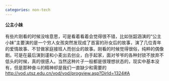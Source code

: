 ```yaml
---
categories: non-tech
---
```

<STRONG>公主小妹<BR></STRONG><BR>有些片刚看的时候没啥意思，可是看着看着会觉得很不错，比如张韶涵演的“公主小妹”主要演的是一个穷人女孩突然发现成了首富的孙女后的故事，演了几位青年的爱情故事、不甘做家庭接班人而创业的故事。刚看的时候觉得很俗，纯粹的偶像剧。可是在最后演到谨和小麦出去创业，白手起家，面对爷爷的各种封锁不放弃不低头的时候，真的很感人。当然这种片子一般都是很理想状态的，现实中基本没有，但是那种奋斗的精神却是我们一直缺少和需要的<A href="http://vod.utsz.edu.cn/vod/vod/progview.asp?DirId=1324#A"><BR>http://vod.utsz.edu.cn/vod/vod/progview.asp?DirId=1324#A</A><BR><BR>